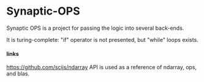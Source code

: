# Synaptic-OPS

Synaptic OPS is a project for passing the logic into several back-ends.

It is turing-complete: "if" operator is not presented, but "while" loops exists.
   
#### links
https://github.com/scijs/ndarray API is used as a reference of ndarray, ops, and blas.
